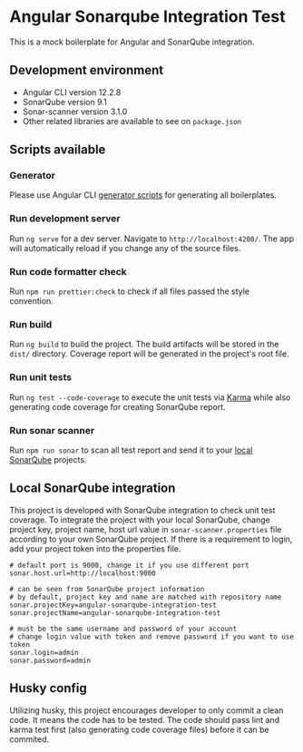 # Angular Sonarqube Integration Test

This is a mock boilerplate for Angular and SonarQube integration.

## Development environment

- Angular CLI version 12.2.8
- SonarQube version 9.1
- Sonar-scanner version 3.1.0
- Other related libraries are available to see on `package.json`

## Scripts available

### Generator

Please use Angular CLI [generator scripts](https://angular.io/cli/generate) for generating all boilerplates.

### Run development server

Run `ng serve` for a dev server. Navigate to `http://localhost:4200/`. The app will automatically reload if you change any of the source files.

### Run code formatter check

Run `npm run prettier:check` to check if all files passed the style convention.

### Run build

Run `ng build` to build the project. The build artifacts will be stored in the `dist/` directory. Coverage report will be generated in the project's root file.

### Run unit tests

Run `ng test --code-coverage` to execute the unit tests via [Karma](https://karma-runner.github.io) while also generating code coverage for creating SonarQube report.

### Run sonar scanner

Run `npm run sonar` to scan all test report and send it to your [local SonarQube](##Local-SonarQube-integration) projects.

## Local SonarQube integration

This project is developed with SonarQube integration to check unit test coverage. To integrate the project with your local SonarQube, change project key, project name, host url value in `sonar-scanner.properties` file according to your own SonarQube project. If there is a requirement to login, add your project token into the properties file.

```properties
# default port is 9000, change it if you use different port
sonar.host.url=http://localhost:9000

# can be seen from SonarQube project information
# by default, project key and name are matched with repository name
sonar.projectKey=angular-sonarqube-integration-test
sonar.projectName=angular-sonarqube-integration-test

# must be the same username and password of your account
# change login value with token and remove password if you want to use token
sonar.login=admin
sonar.password=admin
```

## Husky config

Utilizing husky, this project encourages developer to only commit a clean code. It means the code has to be tested. The code should pass lint and karma test first (also generating code coverage files) before it can be commited.
